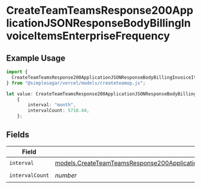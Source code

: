 # CreateTeamTeamsResponse200ApplicationJSONResponseBodyBillingInvoiceItemsEnterpriseFrequency

## Example Usage

```typescript
import {
  CreateTeamTeamsResponse200ApplicationJSONResponseBodyBillingInvoiceItemsEnterpriseFrequency,
} from "@simplesagar/vercel/models/createteamop.js";

let value: CreateTeamTeamsResponse200ApplicationJSONResponseBodyBillingInvoiceItemsEnterpriseFrequency =
    {
        interval: "month",
        intervalCount: 5718.44,
    };
```

## Fields

| Field                                                                                                                                                                                                        | Type                                                                                                                                                                                                         | Required                                                                                                                                                                                                     | Description                                                                                                                                                                                                  |
| ------------------------------------------------------------------------------------------------------------------------------------------------------------------------------------------------------------ | ------------------------------------------------------------------------------------------------------------------------------------------------------------------------------------------------------------ | ------------------------------------------------------------------------------------------------------------------------------------------------------------------------------------------------------------ | ------------------------------------------------------------------------------------------------------------------------------------------------------------------------------------------------------------ |
| `interval`                                                                                                                                                                                                   | [models.CreateTeamTeamsResponse200ApplicationJSONResponseBodyBillingInvoiceItemsEnterpriseInterval](../models/createteamteamsresponse200applicationjsonresponsebodybillinginvoiceitemsenterpriseinterval.md) | :heavy_check_mark:                                                                                                                                                                                           | N/A                                                                                                                                                                                                          |
| `intervalCount`                                                                                                                                                                                              | *number*                                                                                                                                                                                                     | :heavy_check_mark:                                                                                                                                                                                           | N/A                                                                                                                                                                                                          |